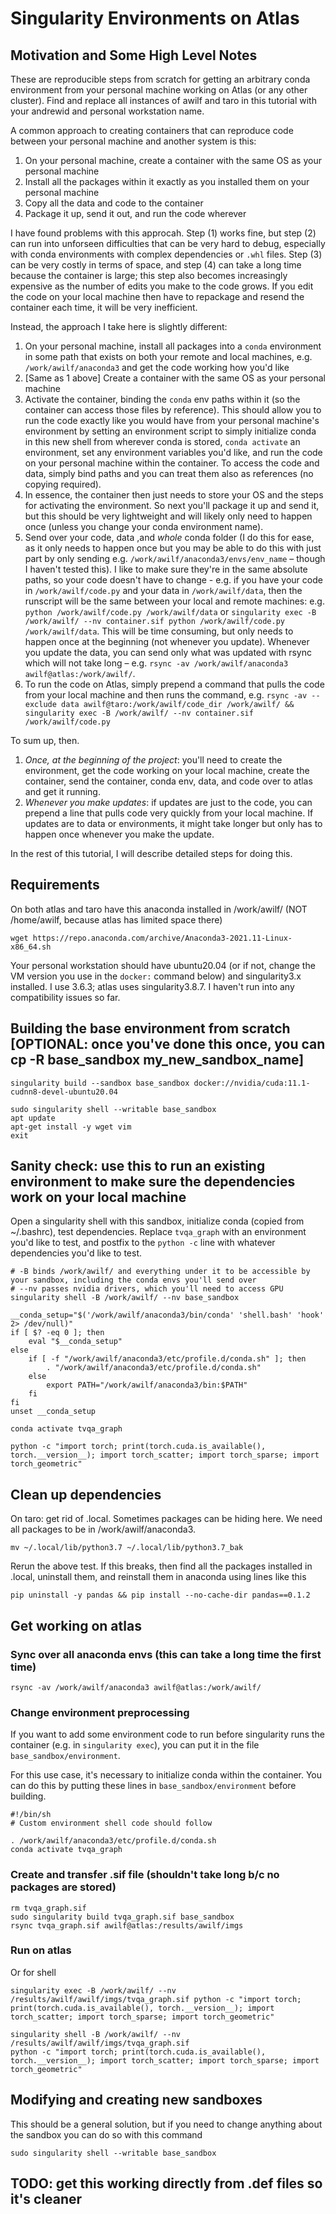 # Singularity Environments on Atlas

## Motivation and Some High Level Notes
These are reproducible steps from scratch for getting an arbitrary conda environment from your personal machine working on Atlas (or any other cluster). Find and replace all instances of awilf and taro in this tutorial with your andrewid and personal workstation name.

A common approach to creating containers that can reproduce code between your personal machine and another system is this:
1. On your personal machine, create a container with the same OS as your personal machine
2. Install all the packages within it exactly as you installed them on your personal machine
3. Copy all the data and code to the container
4. Package it up, send it out, and run the code wherever

I have found problems with this approcah.  Step (1) works fine, but step (2) can run into unforseen difficulties that can be very hard to debug, especially with conda environments with complex dependencies or `.whl` files.  Step (3) can be very costly in terms of space, and step (4) can take a long time because the container is large; this step also becomes increasingly expensive as the number of edits you make to the code grows.  If you edit the code on your local machine then have to repackage and resend the container each time, it will be very inefficient.

Instead, the approach I take here is slightly different:
1. On your personal machine, install all packages into a `conda` environment in some path that exists on both your remote and local machines, e.g. `/work/awilf/anaconda3` and get the code working how you'd like
2. [Same as 1 above] Create a container with the same OS as your personal machine
3. Activate the container, binding the `conda` env paths within it (so the container can access those files by reference). This should allow you to run the code exactly like you would have from your personal machine's environment by setting an environment script to simply initialize conda in this new shell from wherever conda is stored, `conda activate` an environment, set any environment variables you'd like, and run the code on your personal machine within the container.  To access the code and data, simply bind paths and you can treat them also as references (no copying required).
4. In essence, the container then just needs to store your OS and the steps for activating the environment. So next you'll package it up and send it, but this should be very lightweight and will likely only need to happen once (unless you change your conda environment name).
5. Send over your code, data ,and *whole* conda folder (I do this for ease, as it only needs to happen once but you may be able to do this with just part by only sending e.g. `/work/awilf/anaconda3/envs/env_name` – though I haven't tested this).  I like to make sure they're in the same absolute paths, so your code doesn't have to change - e.g. if you have your code in `/work/awilf/code.py` and your data in `/work/awilf/data`, then the runscript will be the same between your local and remote machines: e.g. `python /work/awilf/code.py /work/awilf/data` or `singularity exec -B /work/awilf/ --nv container.sif python /work/awilf/code.py /work/awilf/data`. This will be time consuming, but only needs to happen once at the beginning (not whenever you update).  Whenever you update the data, you can send only what was updated with rsync which will not take long – e.g. `rsync -av /work/awilf/anaconda3 awilf@atlas:/work/awilf/`.
6. To run the code on Atlas, simply prepend a command that pulls the code from your local machine and then runs the command, e.g. `rsync -av --exclude data awilf@taro:/work/awilf/code_dir /work/awilf/ && singularity exec -B /work/awilf/ --nv container.sif /work/awilf/code.py`

To sum up, then.  
1. *Once, at the beginning of the project*: you'll need to create the environment, get the code working on your local machine, create the container, send the container, conda env, data, and code over to atlas and get it running.
2. *Whenever you make updates*: if updates are just to the code, you can prepend a line that pulls code very quickly from your local machine.  If updates are to data or environments, it might take longer but only has to happen once whenever you make the update.

In the rest of this tutorial, I will describe detailed steps for doing this.

## Requirements
On both atlas and taro have this anaconda installed in /work/awilf/ (NOT /home/awilf, because atlas has limited space there)
```
wget https://repo.anaconda.com/archive/Anaconda3-2021.11-Linux-x86_64.sh
```

Your personal workstation should have ubuntu20.04 (or if not, change the VM version you use in the `docker:` command below) and singularity3.x installed.  I use 3.6.3; atlas uses singularity3.8.7.  I haven't run into any compatibility issues so far.

## Building the base environment from scratch [OPTIONAL: once you've done this once, you can cp -R base_sandbox my_new_sandbox_name]
```
singularity build --sandbox base_sandbox docker://nvidia/cuda:11.1-cudnn8-devel-ubuntu20.04

sudo singularity shell --writable base_sandbox
apt update
apt-get install -y wget vim
exit
```

## Sanity check: use this to run an existing environment to make sure the dependencies work on your local machine
Open a singularity shell with this sandbox, initialize conda (copied from ~/.bashrc), test dependencies. Replace `tvqa_graph` with an environment you'd like to test, and postfix to the `python -c` line with whatever dependencies you'd like to test.

```
# -B binds /work/awilf/ and everything under it to be accessible by your sandbox, including the conda envs you'll send over
# --nv passes nvidia drivers, which you'll need to access GPU
singularity shell -B /work/awilf/ --nv base_sandbox

__conda_setup="$('/work/awilf/anaconda3/bin/conda' 'shell.bash' 'hook' 2> /dev/null)"
if [ $? -eq 0 ]; then
    eval "$__conda_setup"
else
    if [ -f "/work/awilf/anaconda3/etc/profile.d/conda.sh" ]; then
        . "/work/awilf/anaconda3/etc/profile.d/conda.sh"
    else
        export PATH="/work/awilf/anaconda3/bin:$PATH"
    fi
fi
unset __conda_setup

conda activate tvqa_graph

python -c "import torch; print(torch.cuda.is_available(), torch.__version__); import torch_scatter; import torch_sparse; import torch_geometric"
```

## Clean up dependencies
On taro: get rid of .local.  Sometimes packages can be hiding here.  We need all packages to be in /work/awilf/anaconda3.
```
mv ~/.local/lib/python3.7 ~/.local/lib/python3.7_bak
```

Rerun the above test. If this breaks, then find all the packages installed in .local, uninstall them, and reinstall them in anaconda using lines like this

```
pip uninstall -y pandas && pip install --no-cache-dir pandas==0.1.2
```

## Get working on atlas
### Sync over all anaconda envs (this can take a long time the first time)
```
rsync -av /work/awilf/anaconda3 awilf@atlas:/work/awilf/
```

### Change environment preprocessing
If you want to add some environment code to run before singularity runs the container (e.g. in `singularity exec`), you can put it in the file `base_sandbox/environment`.

For this use case, it's necessary to initialize conda within the container. You can do this by putting these lines in `base_sandbox/environment` before building.

```
#!/bin/sh
# Custom environment shell code should follow

. /work/awilf/anaconda3/etc/profile.d/conda.sh
conda activate tvqa_graph
```


### Create and transfer .sif file (shouldn't take long b/c no packages are stored)
```
rm tvqa_graph.sif
sudo singularity build tvqa_graph.sif base_sandbox
rsync tvqa_graph.sif awilf@atlas:/results/awilf/imgs
```

### Run on atlas
Or for shell
```
singularity exec -B /work/awilf/ --nv /results/awilf/awilf/imgs/tvqa_graph.sif python -c "import torch; print(torch.cuda.is_available(), torch.__version__); import torch_scatter; import torch_sparse; import torch_geometric"
```

```
singularity shell -B /work/awilf/ --nv /results/awilf/awilf/imgs/tvqa_graph.sif
python -c "import torch; print(torch.cuda.is_available(), torch.__version__); import torch_scatter; import torch_sparse; import torch_geometric"
```


## Modifying and creating new sandboxes
This should be a general solution, but if you need to change anything about the sandbox you can do so with this command
```
sudo singularity shell --writable base_sandbox
```


## TODO: get this working directly from .def files so it's cleaner
